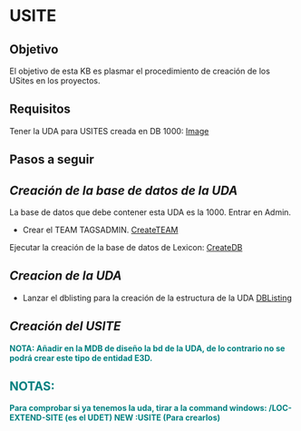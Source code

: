 # USITE
## Objetivo
El objetivo de esta KB es plasmar el procedimiento de creación de los USites en los proyectos.

## Requisitos
Tener la UDA para USITES creada en DB 1000:
[Image](./img/Usites_01.png)

## Pasos a seguir 
## *Creación de la base de datos de la UDA*
La base de datos que debe contener esta UDA es la 1000. 
Entrar en Admin.
- Crear el TEAM TAGSADMIN.
[CreateTEAM](./doc/1.CreateDB/1.CreateTEAM-TAGSADMIN.txt)

Ejecutar la creación de la base de datos de Lexicon:
[CreateDB](./doc/1.CreateDB/2.CreateDB-1000.txt)

## *Creacion de la UDA*
- Lanzar el dblisting para la creación de la estructura de la UDA
[DBListing](./doc/2.dbListing/USITE.txt)

## *Creación del USITE*

<B><FONT COLOR="teal"> NOTA: Añadir en la MDB de diseño la bd de la UDA, de lo contrario no se podrá crear este tipo de entidad E3D.



## NOTAS:
Para comprobar si ya tenemos la uda, tirar a la command windows: /LOC-EXTEND-SITE (es el UDET)
NEW :USITE   (Para crearlos)




